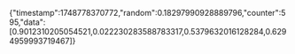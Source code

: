 {"timestamp":1748778370772,"random":0.18297990928889796,"counter":595,"data":[0.9012310205054521,0.022230283588783317,0.5379632016128284,0.6294959993719467]}
